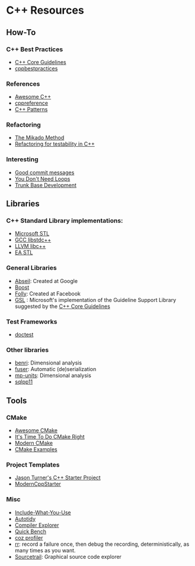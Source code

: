 # C++ Resources

## How-To

### C++ Best Practices
* [C++ Core Guidelines](https://isocpp.github.io/CppCoreGuidelines/CppCoreGuidelines)
* [cppbestpractices](https://github.com/lefticus/cppbestpractices)

### References
* [Awesome C++](http://fffaraz.github.io/awesome-cpp/)
* [cppreference](https://en.cppreference.com/w/)
* [C++ Patterns](https://cpppatterns.com/)

### Refactoring
* [The Mikado Method](https://www.davidtanzer.net/david's%20blog/legacy_code/2018/05/21/legacy-code-mikado-method.html)
* [Refactoring for testability in C++](https://github.com/platisd/refactoring-for-testability-cpp)

### Interesting
* [Good commit messages](https://lazau.com/articles/good_commit_messages.html)
* [You Don't Need Loops](https://github.com/you-dont-need/You-Dont-Need-Loops)
* [Trunk Base Development](https://trunkbaseddevelopment.com/)

## Libraries

### C++ Standard Library implementations:
* [Microsoft STL](https://github.com/microsoft/STL)
* [GCC libstdc++](https://github.com/gcc-mirror/gcc/tree/master/libstdc%2B%2B-v3)
* [LLVM libc++](https://github.com/llvm/llvm-project/tree/main/libcxx)
* [EA STL](https://github.com/electronicarts/EASTL)

### General Libraries
* [Abseil](https://abseil.io/): Created at Google
* [Boost](https://www.boost.org/)
* [Folly](https://github.com/facebook/folly): Created at Facebook
* [GSL](https://github.com/microsoft/GSL) : Microsoft's implementation of the Guideline Support Library suggested by the [C++ Core Guidelines](https://isocpp.github.io/CppCoreGuidelines/CppCoreGuidelines)
### Test Frameworks
* [doctest](https://github.com/onqtam/doctest)

### Other libraries
* [benri](https://github.com/jansende/benri): Dimensional analysis
* [fuser](https://github.com/Xeverous/fuser): Automatic (de)serialization
* [mp-units](https://github.com/mpusz/units): Dimensional analysis
* [sqlpp11](https://github.com/rbock/sqlpp11)

## Tools

### CMake
* [Awesome CMake](https://github.com/onqtam/awesome-cmake)
* [It's Time To Do CMake Right](https://pabloariasal.github.io/2018/02/19/its-time-to-do-cmake-right/)
* [Modern CMake](https://cliutils.gitlab.io/modern-cmake/)
* [CMake Examples](https://github.com/ttroy50/cmake-examples)

### Project Templates
* [Jason Turner's C++ Starter Project](https://github.com/lefticus/cpp_starter_project)
* [ModernCppStarter](https://github.com/TheLartians/ModernCppStarter)

### Misc
* [Include-What-You-Use](https://include-what-you-use.org/)
* [Autotidy](https://github.com/sasq64/autotidy)
* [Compiler Explorer](https://godbolt.org/)
* [Quick Bench](http://quick-bench.com/)
* [coz profiler](https://github.com/plasma-umass/coz)
* [rr](https://rr-project.org/): record a failure once, then debug the recording, deterministically, as many times as you want.
* [Sourcetrail](https://www.sourcetrail.com/): Graphical source code explorer
